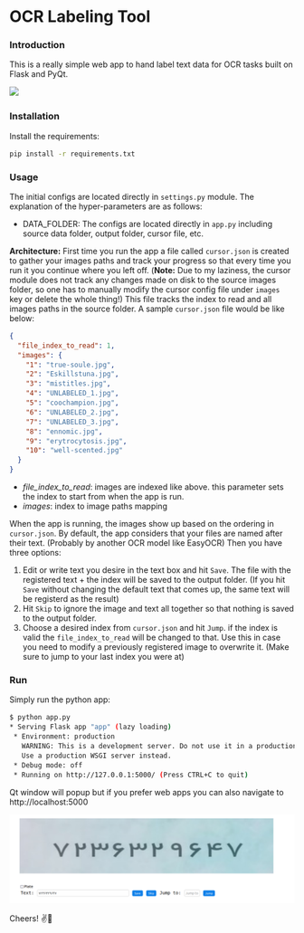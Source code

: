 # OCR Labeling Tool

### Introduction
This is a really simple web app to hand label text data for OCR tasks built on Flask and PyQt. 

![](assets/demo.gif)

### Installation
Install the requirements:
```bash
pip install -r requirements.txt
```

### Usage
The initial configs are located directly in `settings.py` module. The explanation of the hyper-parameters are as follows:
* DATA_FOLDER: 
The configs are located directly in `app.py` including source data folder, output folder, cursor file, etc.

**Architecture:** First time you run the app a file  called `cursor.json` is created to gather your images
paths and track your progress so that every time you run it you continue where you left off.
(**Note:** Due to my laziness, the cursor module does not track any changes made on disk to 
the source images folder, so one has to manually modify the cursor config file under `images` key or
delete the whole thing!) This file tracks the index to read and all images paths in the source folder.
A sample `cursor.json` file would be like below:
```json
{
  "file_index_to_read": 1,
  "images": {
    "1": "true-soule.jpg",
    "2": "Eskillstuna.jpg",
    "3": "mistitles.jpg",
    "4": "UNLABELED_1.jpg",
    "5": "coochampion.jpg",
    "6": "UNLABELED_2.jpg",
    "7": "UNLABELED_3.jpg",
    "8": "ennomic.jpg",
    "9": "erytrocytosis.jpg",
    "10": "well-scented.jpg"
  }
}
```
- *file_index_to_read*: images are indexed like above. this parameter sets the index to start from when the app is run.
- *images*: index to image paths mapping

When the app is running, the images show up based on the ordering in `cursor.json`. By default, the app considers that your files are named after their text. (Probably by another OCR model like EasyOCR) Then you have three options:
1. Edit or write text you desire in the text box and hit `Save`. The file with the registered text + the index will be saved to the output folder. (If you hit `Save` without changing the default text that comes up, the same text will be registerd as the result)
2. Hit `Skip` to ignore the image and text all together so that nothing is saved to the output folder.
3. Choose a desired index from `cursor.json` and hit `Jump`. if the index is valid the `file_index_to_read` will be changed to that. Use this in case you need to modify a previously registered image to overwrite it. (Make sure to jump to your last index you were at)

### Run 
Simply run the python app:
```bash
$ python app.py
* Serving Flask app "app" (lazy loading)
 * Environment: production
   WARNING: This is a development server. Do not use it in a production deployment.
   Use a production WSGI server instead.
 * Debug mode: off
 * Running on http://127.0.0.1:5000/ (Press CTRL+C to quit)
```
Qt window will popup but if you prefer web apps you can also navigate to http://localhost:5000

![](assets/demo.png)

Cheers! ✌️🍻️